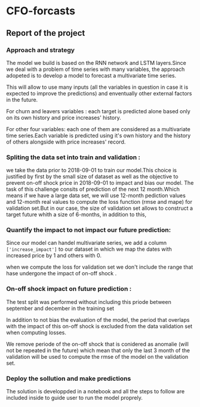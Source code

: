 # CFO-forcasts


## Report of the project

 

### Approach and strategy
 
The model we build is based on the RNN network and LSTM layers.Since we deal with a problem of time series with many variables, the approach adopeted is to develop a model to forecast a multivariate time series.

This will allow to use many inputs (all the variables in question in case it is expected to improve the predictions) and enventually other external factors in the future.
    
For churn and leavers variables : each target is predicted alone based only on its own history and price increases' history.
    
For other four variables: each one of them are considered as a multivariate time series.Each variable is predicted using it's own history and the history of others alongside with price increases' record.

 
### Spliting the data set into train and validation :
   
   we take the data prior to 2018-09-01 to train our model.This choice is justified by first by the small size of dataset as well as the objective to prevent on-off shock price in 2018-09-01 to impact and bias our model.
       The task of this challenge consits of prediction of the next 12 month.Which means if we have a large data set, we will use 12-month pediction values and 12-month real values to compute the loss function (rmse and mape) for validation set.But in our case, the size of validation set allows to construct a target future whith a size of 6-months, in addition to this, 

 
### Quantify the impact to not impact our future prediction:

Since our model can handel multivariate series, we add a column `['increase_impact']` to our dataset in which we map the dates with increased price by 1 and others with 0.

when we compute the loss for validation set we don't include the range that hase undergone the impact of on-off shock .


### On-off shock impact on future prediction :

The test split was performed without including this priode between september and december in the training set

In addition to not bias the evaluation of the model, the period that overlaps with the impact of this on-off shock is excluded from the data validation set when computing losses.

We remove periode of the on-off shock that is conidered as anomalie (will not be repeated in the future) which mean that only the last 3 month of the validation will be used to compute the rmse of the model on the validation set.

### Deploy the sollution and make predictions
The solution is developpded in a notebook and all the steps to follow are included inside to guide user to run the model proprely.

